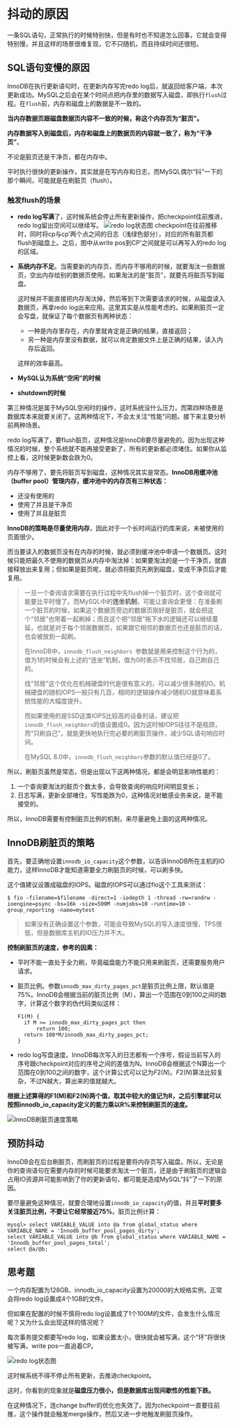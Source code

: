 # 抖动的原因

一条SQL语句，正常执行的时候特别快，但是有时也不知道怎么回事，它就会变得特别慢，并且这样的场景很难复现，它不只随机，而且持续时间还很短。

## SQL语句变慢的原因

InnoDB在执行更新语句时，在更新内存写完redo log后，就返回给客户端，本次更新成功。MySQL之后会在某个时间点把内存里的数据写入磁盘，即执行`flush`过程。在`flush`前，内存和磁盘上的数据是不一致的。

**当内存数据页跟磁盘数据页内容不一致的时候，称这个内存页为“脏页”。**

**内存数据写入到磁盘后，内存和磁盘上的数据页的内容就一致了，称为“干净页”**。

不论是脏页还是干净页，都在内存中。

平时执行很快的更新操作，其实就是在写内存和日志，而MySQL偶尔“抖”一下的那个瞬间，可能就是在刷脏页（flush）。

### 触发flush的场景

- **redo log写满**了，这时候系统会停止所有更新操作，把checkpoint往前推进，redo log留出空间可以继续写。
  ![redo log状态图](dou-dong-de-yuan-yin.assets/1587175763315.png)
  checkpoint在往前推移时，同时将cp与cp’两个点之间的日志（浅绿色部分），对应的所有脏页都flush到磁盘上。之后，图中从write pos到CP’之间就是可以再写入的redo log的区域。

- **系统内存不足**。当需要新的内存页，而内存不够用的时候，就要淘汰一些数据页，空出内存给别的数据页使用。如果淘汰的是“脏页”，就要先将脏页写到磁盘。

  这时候并不能直接把内存淘汰掉，然后等到下次需要请求的时候，从磁盘读入数据页，再拿redo log出来应用。这里其实是从性能考虑的。如果刷脏页一定会写盘，就保证了每个数据页有两种状态：

  - 一种是内存里存在，内存里就肯定是正确的结果，直接返回；
  - 另一种是内存里没有数据，就可以肯定数据文件上是正确的结果，读入内存后返回。

  这样的效率最高。

- **MySQL认为系统“空闲”的时候**

- **shutdown的时候**

第三种情况是属于MySQL空闲时的操作，这时系统没什么压力，而第四种场景是数据库本来就要关闭了。这两种情况下，不会太关注“性能”问题。接下来主要分析前两种场景。

redo log写满了，要flush脏页，这种情况是InnoDB要尽量避免的。因为出现这种情况的时候，整个系统就不能再接受更新了，所有的更新都必须堵住。如果你从监控上看，这时候更新数会跌为0。

内存不够用了，要先将脏页写到磁盘，这种情况其实是常态。**InnoDB用缓冲池（buffer pool）管理内存，缓冲池中的内存页有三种状态：**

- 还没有使用的
- 使用了并且是干净页
- 使用了并且是脏页

**InnoDB的策略是尽量使用内存**，因此对于一个长时间运行的库来说，未被使用的页面很少。

而当要读入的数据页没有在内存的时候，就必须到缓冲池中申请一个数据页。这时候只能把最久不使用的数据页从内存中淘汰掉：如果要淘汰的是一个干净页，就直接释放出来复用；但如果是脏页呢，就必须将脏页先刷到磁盘，变成干净页后才能复用。

> 一旦一个查询请求需要在执行过程中先flush掉一个脏页时，这个查询就可能要比平时慢了。而MySQL中的**连坐机制**，可能让查询会更慢：在准备刷一个脏页的时候，如果这个数据页旁边的数据页刚好是脏页，就会把这个“邻居”也带着一起刷掉；而且这个把“邻居”拖下水的逻辑还可以继续蔓延，也就是对于每个邻居数据页，如果跟它相邻的数据页也还是脏页的话，也会被放到一起刷。
>
> 在InnoDB中，`innodb_flush_neighbors `参数就是用来控制这个行为的，值为1的时候会有上述的“连坐”机制，值为0时表示不找邻居，自己刷自己的。
>
> 找“邻居”这个优化在机械硬盘时代是很有意义的，可以减少很多随机IO。机械硬盘的随机IOPS一般只有几百，相同的逻辑操作减少随机IO就意味着系统性能的大幅度提升。
>
> 而如果使用的是SSD这类IOPS比较高的设备的话，建议把`innodb_flush_neighbors`的值设置成0。因为这时候IOPS往往不是瓶颈，而“只刷自己”，就能更快地执行完必要的刷脏页操作，减少SQL语句响应时间。
>
> 在MySQL 8.0中，`innodb_flush_neighbors`参数的默认值已经是0了。

所以，刷脏页虽然是常态，但是出现以下这两种情况，都是会明显影响性能的：

1. 一个查询要淘汰的脏页个数太多，会导致查询的响应时间明显变长；
2. 日志写满，更新全部堵住，写性能跌为0，这种情况对敏感业务来说，是不能接受的。

所以，InnoDB需要有控制脏页比例的机制，来尽量避免上面的这两种情况。

## InnoDB刷脏页的策略

首先，要正确地设置`innodb_io_capacity`这个参数，以告诉InnoDB所在主机的IO能力，这样InnoDB才能知道需要全力刷脏页的时候，可以刷多快。

这个值建议设置成磁盘的IOPS。磁盘的IOPS可以通过fio这个工具来测试：

```
$ fio -filename=$filename -direct=1 -iodepth 1 -thread -rw=randrw -ioengine=psync -bs=16k -size=500M -numjobs=10 -runtime=10 -group_reporting -name=mytest 
```

> 如果没有正确设置这个参数，可能会导致MySQL的写入速度很慢，TPS很低，但是数据库主机的IO压力并不大。

**控制刷脏页的速度，参考的因素：**

- 平时不能一直处于全力刷，毕竟磁盘能力不能只用来刷脏页，还需要服务用户请求。

- 脏页比例。参数`innodb_max_dirty_pages_pct`是脏页比例上限，默认值是75%。InnoDB会根据当前的脏页比例（M），算出一个范围在0到100之间的数字，计算这个数字的伪代码类似这样：

  ```
  F1(M) {
    if M >= innodb_max_dirty_pages_pct then
        return 100;
    return 100*M/innodb_max_dirty_pages_pct;
  }
  ```

  

- redo log写盘速度。InnoDB每次写入的日志都有一个序号，假设当前写入的序号跟checkpoint对应的序号之间的差值为N。InnoDB会根据这个N算出一个范围在0到100之间的数字，这个计算公式可以记为$F2(N)$。$F2(N)$算法比较复杂，不过N越大，算出来的值就越大。

**根据上述算得的F1(M)和F2(N)两个值，取其中较大的值记为R，之后引擎就可以按照innodb_io_capacity定义的能力乘以R%来控制刷脏页的速度。**

![ InnoDB刷脏页速度策略](dou-dong-de-yuan-yin.assets/cc44c1d080141aa50df6a91067475374.png)



## 预防抖动

InnoDB会在后台刷脏页，而刷脏页的过程是要将内存页写入磁盘。所以，无论是你的查询语句在需要内存的时候可能要求淘汰一个脏页，还是由于刷脏页的逻辑会占用IO资源并可能影响到了你的更新语句，都可能是造成MySQL“抖”了一下的原因。

要尽量避免这种情况，就要合理地设置`innodb_io_capacity`的值，并且**平时要多关注脏页比例，不要让它经常接近75%**。脏页比例计算：

```
mysql> select VARIABLE_VALUE into @a from global_status where VARIABLE_NAME = 'Innodb_buffer_pool_pages_dirty';
select VARIABLE_VALUE into @b from global_status where VARIABLE_NAME = 'Innodb_buffer_pool_pages_total';
select @a/@b;
```



## 思考题

一个内存配置为128GB、innodb_io_capacity设置为20000的大规格实例，正常会将redo log设置成4个1GB的文件。

但如果在配置的时候不慎将redo log设置成了1个100M的文件，会发生什么情况呢？又为什么会出现这样的情况呢？

每次事务提交都要写redo log，如果设置太小，很快就会被写满，这个“环”将很快被写满，write pos一直追着CP。

![redo log状态图](dou-dong-de-yuan-yin.assets/1587175763315.png)

这时候系统不得不停止所有更新，去推进checkpoint。

这时，你看到的现象就是**磁盘压力很小，但是数据库出现间歇性的性能下跌。**

在这种情况下，连change buffer的优化也失效了。因为checkpoint一直要往前推，这个操作就会触发merge操作，然后又进一步地触发刷脏页操作。